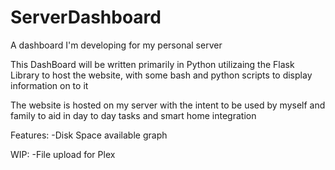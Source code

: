 # ServerDashboard
A dashboard I'm developing for my personal server

This DashBoard will be written primarily in Python
utilizaing the Flask Library to host the website,
with some bash and python scripts to display
information on to it

The website is hosted on my server with the intent
to be used by myself and family to aid in day to 
day tasks and smart home integration

Features: 
    -Disk Space available graph

WIP:
    -File upload for Plex
